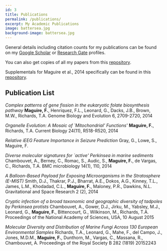 ```yaml
---
id: 3
title: Publications
permalink: /publications/
excerpt: My Academic Publications
image: battersea.jpg
background-image: battersea.jpg
---
```


General details including citation counts for my publications can be found on my [Google Scholar](http://scholar.google.co.uk/citations?user=rHFCtWwAAAAJ) or [Research Gate](http://www.researchgate.net/profile/Finlay_Maguire) profiles.

You can also get copies of all my papers from this [repository](https://github.com/fmaguire/publications).

Supplementals for Maguire et al., 2014 specifically can be found in this [repository](https://github.com/fmaguire/Maguire_et_al_2014_supplementals).

## Publication List

*Complex patterns of gene fission in the eukaryotic folate biosynthesis pathway*
**Maguire, F.**, Henriquez, F.L., Leonard, G., Dacks, J.B., Brown, M.W.,  Richards, T.A. Genome Biology and Evolution 6, 2709-2720, 2014


*Organelle Evolution: A Mosaic of `Mitochondrial' Functions'* 
**Maguire, F.**, Richards, T.A. Current Biology 24(11), R518-R520, 2014


*Relative iEEG Feature Importance in Seizure Prediction*
Gray, G., Lowe, S., Maguire, F.

*Diverse molecular signatures for `active' Perkinsea in marine sediments*
Chambouvet, A., Berney, C., Romac, S., Audic, S., **Maguire, F.**, de Vargas, C., Richards, T.A. BMC microbiology 14(1), 110, 2014

*A Balloon-Based Payload for Exposing Microorganisms in the Stratosphere (E-MIST)*
Smith, D.J., Thakrar, P.J., Bharrat, A.E., Dokos, A.G., Kinney, T.L., James, L.M., Khodadad, C.L., **Maguire, F.**, Maloney, P.R., Dawkins, N.L. Gravitational and Space Research 2 (2), 2014

*Cryptic infection of a broad taxonomic and geographic diversity of tadpoles by Perkinsea protists*
Chambouvet, A., Gower, D.J., Jirku, M., Yabsley, M.J., Leonard, G., **Maguire, F.**, Bittencourt, G., Wilkinson, M., Richards, T.A. Proceedings of the National Academy of Sciences, USA, 10 August 2015

*Molecular Diversity and Distribution of Marine Fungi Across 130 European Environmental Samples*
Richards, T.A., Leonard, G., Mahe, F., del Campo, J., Jones, M.D.M., **Maguire, F.**, Dunthorn, M., Vargas, C., Massana, R., Chambouvet, A. Proceedings of the Royal Society B 282 (1819) 20152243


